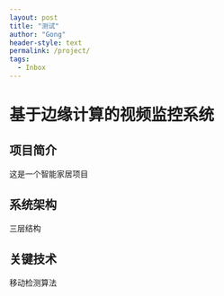 ```yaml
---
layout: post
title: "测试"
author: "Gong"
header-style: text
permalink: /project/
tags:
  - Inbox
---
```


# 基于边缘计算的视频监控系统

## 项目简介

这是一个智能家居项目

## 系统架构

三层结构

## 关键技术

移动检测算法

